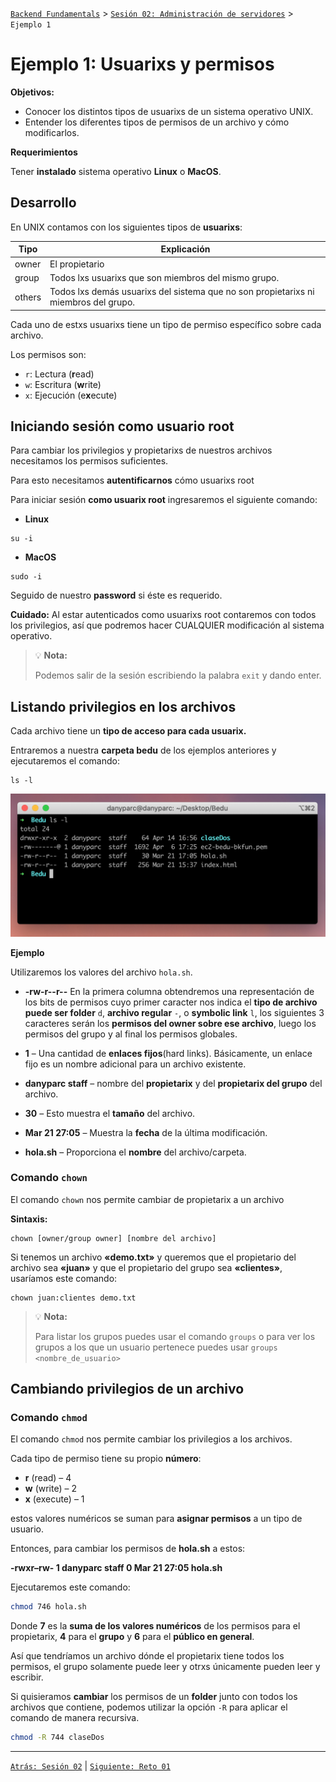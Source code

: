 [`Backend Fundamentals`](../../README.md) > [`Sesión 02: Administración de servidores`](../README.md/#sesión-2---administración-de-servidores) > `Ejemplo 1`

# Ejemplo 1: Usuarixs y permisos

**Objetivos:**

- Conocer los distintos tipos de usuarixs de un sistema operativo UNIX.
- Entender los diferentes tipos de permisos de un archivo y cómo modificarlos.

**Requerimientos**

Tener **instalado** sistema operativo **Linux** o **MacOS**.

## Desarrollo

En UNIX contamos con los siguientes tipos de **usuarixs**:

Tipo | Explicación
-- | --
owner  | El propietario
group  | 	Todos lxs usuarixs que son miembros del mismo grupo.
others | Todos lxs demás usuarixs del sistema que no son propietarixs ni miembros del grupo.

Cada uno de estxs usuarixs tiene un tipo de permiso específico sobre cada archivo.

Los permisos son:

- `r`: Lectura (**r**ead)
- `w`: Escritura (**w**rite)
- `x`: Ejecución (e**x**ecute)

## Iniciando sesión como usuario root

Para cambiar los privilegios y propietarixs de nuestros archivos necesitamos los permisos suficientes.

Para esto necesitamos **autentificarnos** cómo usuarixs root

Para iniciar sesión  **como usuarix root** ingresaremos el siguiente comando:

- **Linux**

```
su -i
``` 

- **MacOS** 

```
sudo -i
```

Seguido de nuestro **password** si éste es requerido.

**Cuidado:** Al estar autenticados como usuarixs root contaremos con todos los privilegios, así que podremos hacer CUALQUIER modificación al sistema operativo.

>💡 **Nota:**
>
>Podemos salir de la sesión escribiendo la palabra `exit` y dando enter.

## Listando privilegios en los archivos

Cada archivo tiene un **tipo de acceso para cada usuarix.**

Entraremos a nuestra **carpeta bedu** de los ejemplos anteriores y ejecutaremos el comando:

```
ls -l
```

![src/Untitled.png](src/Untitled.png)

**Ejemplo**

Utilizaremos los valores del archivo `hola.sh`.

- **-rw-r--r--** En la primera columna obtendremos una representación de los bits de permisos cuyo primer caracter nos indica el **tipo de archivo puede ser folder** `d`, **archivo regular** `-`, o **symbolic link** `l`, los siguientes 3 caracteres serán los **permisos del owner sobre ese archivo**, luego los permisos del grupo y al final los permisos globales.

- **1** – Una cantidad de **enlaces fijos**(hard links). Básicamente, un enlace fijo es un nombre adicional para un archivo existente.
- **danyparc staff** – nombre del **propietarix** y del **propietarix del grupo** del archivo.

- **30** – Esto muestra el **tamaño** del archivo.

- **Mar 21 27:05** – Muestra la **fecha** de la última modificación.

- **hola.sh** – Proporciona el **nombre** del archivo/carpeta.

### Comando `chown`

El comando `chown` nos permite cambiar de propietarix a un archivo

**Sintaxis:**

```
chown [owner/group owner] [nombre del archivo]
```

Si tenemos un archivo **«demo.txt»** y queremos que el propietario del archivo sea **«juan»** y que el propietario del grupo sea **«clientes»**, usaríamos este comando:

```
chown juan:clientes demo.txt
```

> 💡 **Nota:**
>
> Para listar los grupos puedes usar el comando `groups` o para ver los grupos a los que un usuario pertenece puedes usar `groups <nombre_de_usuario>`

## Cambiando privilegios de un archivo

### Comando `chmod`

El comando `chmod` nos permite cambiar los privilegios a los archivos.

Cada tipo de permiso tiene su propio **número**:

- **r** (read) – 4
- **w** (write) – 2
- **x** (execute) – 1

estos valores numéricos se suman para **asignar permisos** a un tipo de usuario.

Entonces, para cambiar los permisos de **hola.sh** a estos:

**-rwxr–rw- 1 danyparc staff 0 Mar 21 27:05 hola.sh**

Ejecutaremos este comando:

```bash
chmod 746 hola.sh
```

Donde **7** es la **suma de los valores numéricos** de los permisos para el propietarix, **4** para el **grupo** y **6** para el **público en general**.

Así que tendríamos un archivo dónde el propietarix tiene todos los permisos, el grupo solamente puede leer y otrxs únicamente pueden leer y escribir.

Si quisieramos **cambiar** los permisos de un **folder** junto con todos los archivos que contiene, podemos utilizar la opción `-R` para aplicar el comando de manera recursiva.

```bash
chmod -R 744 claseDos
```

-------

[`Atrás: Sesión 02`](../README.md) | [`Siguiente: Reto 01`](../Reto-01)
